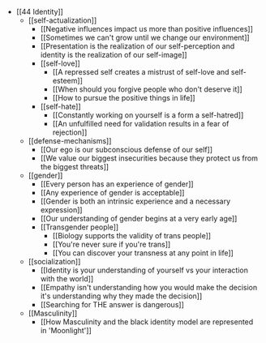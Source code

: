 - [[44 Identity]]
	- [[self-actualization]]
		- [[Negative influences impact us more than positive influences]]
		- [[Sometimes we can't grow until we change our environment]]
		- [[Presentation is the realization of our self-perception and identity is the realization of our self-image]]
		- [[self-love]]
			- [[A repressed self creates a mistrust of self-love and self-esteem]]
			- [[When should you forgive people who don't deserve it]]
			- [[How to pursue the positive things in life]]
		- [[self-hate]]
			- [[Constantly working on yourself is a form a self-hatred]]
			- [[An unfulfilled need for validation results in a fear of rejection]]
	- [[defense-mechanisms]]
		- [[Our ego is our subconscious defense of our self]]
		- [[We value our biggest insecurities because they protect us from the biggest threats]]
	- [[gender]]
		- [[Every person has an experience of gender]]
		- [[Any experience of gender is acceptable]]
		- [[Gender is both an intrinsic experience and a necessary expression]]
		- [[Our understanding of gender begins at a very early age]]
		- [[Transgender people]]
			- [[Biology supports the validity of trans people]]
			- [[You're never sure if you're trans]]
			- [[You can discover your transness at any point in life]]
	- [[socialization]]
		- [[Identity is your understanding of yourself vs your interaction with the world]]
		- [[Empathy isn't understanding how you would make the decision it's understanding why they made the decision]]
		- [[Searching for THE answer is dangerous]]
	- [[Masculinity]]
		- [[How Masculinity and the black identity model are represented in 'Moonlight']]